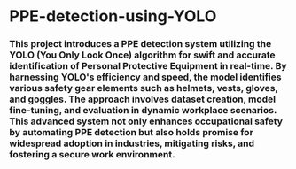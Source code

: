 # PPE-detection-using-YOLO

### This project introduces a PPE detection system utilizing the YOLO (You Only Look Once) algorithm for swift and accurate identification of Personal Protective Equipment in real-time. By harnessing YOLO's efficiency and speed, the model identifies various safety gear elements such as helmets, vests, gloves, and goggles. The approach involves dataset creation, model fine-tuning, and evaluation in dynamic workplace scenarios. This advanced system not only enhances occupational safety by automating PPE detection but also holds promise for widespread adoption in industries, mitigating risks, and fostering a secure work environment.
